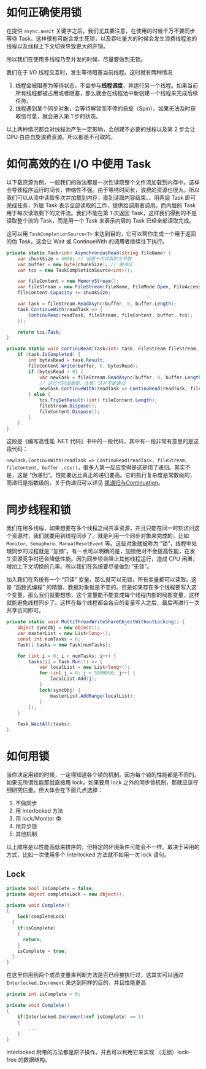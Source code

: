 # 如何正确使用锁

在提供 `async,await` 关键字之后，我们尤其要注意，在使用的时候千万不要同步等待 Task。这样很有可能会发生死锁，以及吞吐量大的时候会发生浪费线程池的线程以及线程上下文切换导致更大的开销。

所以我们在使用多线程乃至并发的时候，尽量要做到无锁。

我们在于 I/O 线程交互时，发生等待阻塞当前线程。这时就有两种情况

1. 线程会被阻塞为等待状态，不会参与**线程调度**，并运行另一个线程。如果当前所有线程都被占用或者阻塞，那么就会在线程池中新创建一个线程来完成后续任务。
2. 线程遇到某个同步对象，会等待解锁而不停的自旋（Spin）。如果无法及时获取信号量，就会进入第 1 步的状态。

以上两种情况都会对线程池产生一定影响，会创建不必要的线程以及第 2 步会让 CPU 白白自旋浪费资源。所以都是不可取的。

# 如何高效的在 I/O 中使用 Task

以下载资源为例，一般我们的做法都是一次性读取整个文件流加载到内存中。这样会导致程序运行时间长，伸缩性不强。由于等待时间长，浪费的资源也很大。所以我们可以从流中读取多次并加载到内存，直到读取内容结束。、用两层 Task 即可完成任务，外层 Task 表示全部读取的工作，提供给调用者调用。而内层的 Task 用于每次读取剩下的文件流。我们不能在第 1 次返回 Task，这样我们得到的不是读取整个流的 Task，而是用一个 Task 来表示内层的 Task 已经全部读取完成。

这可以用 `TaskCompletionSource<T>` 来达到目的，它可以帮你生成一个用于返回的伪 Task，这会让 Wait 或 ContinueWith 的调用者继续往下执行。

```c#
private static Task<int> AsynchronousRead(string fileName) {
    var chunkSize = 4096; // 设置一次读取的字节数
    var buffer = new byte[chunkSize]; // 缓冲区
    var tcs = new TaskCompletionSource<int>();

    var fileContent = new MemoryStream();
    var fileStream = new FileStream(fileName, FileMode.Open, FileAccess.Read, FileShare.Read, chunkSize, useAsync : true);
    fileContent.Capacity += chunkSize;

    var task = fileStream.ReadAsync(buffer, 0, buffer.Length);
    task.ContinueWith(readTask => {
        ContinuRead(readTask, fileStream, fileContent, buffer, tcs);
    });

    return tcs.Task;
}

private static void ContinuRead(Task<int> task, FileStream fileStream, MemoryStream fileContent, byte[] buffer, TaskCompletionSource<int> tcs) {
    if (task.IsCompleted) {
        int bytesRead = task.Result;
        fileContent.Write(buffer, 0, bytesRead);
        if (bytesRead > 0) {
            var newTask = fileStream.ReadAsync(buffer, 0, buffer.Length);
            // 这行代码很重要，注意，这并不是递归
            newTask.ContinueWith(readTask => ContinuRead(readTask, fileStream, fileContent, buffer, tcs));
        } else {
            tcs.TrySetResult((int) fileContent.Length);
            fileStream.Dispose();
            fileContent.Dispose();
        }
    }
}
```

这段是《编写高性能 .NET 代码》书中的一段代码，其中有一段非常有意思的是这段代码：

`newTask.ContinueWith(readTask => ContinuRead(readTask, fileStream, fileContent, buffer ,cts))`，很多人第一反应觉得是这是用了递归。其实不是，这是 “伪递归”。性能要远比真正的递归要高。它的执行复杂度是常数级的，而递归是指数级的。关于伪递归可以详见 [尾递归与Continuation](http://blog.zhaojie.me/2009/03/tail-recursion-and-continuation.html)。

# 同步线程和锁

我们在用多线程，如果想要在多个线程之间共享资源，并且只能在同一时刻访问这个资源时，我们就要用到线程同步了。就是利用一个同步对象来完成的，比如 `Monitor、Semaphore、ManualResetEvent` 等。这些对象就被称为 “锁”，线程中处理同步的过程就是 “加锁”。有一点可以明确的是，加锁绝对不会提高性能，在发生资源竞争时还会降低性能。因为同步锁会阻止其他线程运行，造成 CPU 闲置，增加上下文切换的几率。所以我们在系统要尽量做到 “无锁”。

加入我们在系统有一个 “只读” 变量，那么就可以无锁，所有变量都可以读取。这是 “函数式编程” 的精髓，数据对象就是不变的。但是如果存在多个线程要写入这个变量，那么我们就要想想，这个变量能不能变成每个线程内部的局部变量，这样就能避免线程同步了。这样在每个线程都会各自的变量写入之后，最后再进行一次共享访问即可。

```c#
private static void MultiThreadWriteShareObjectWithoutLocking() {
    object syncObj = new object();
    var masterList = new List<long>();
    const int numTasks = 8;
    Task[] tasks = new Task[numTasks];

    for (int i = 0; i < numTasks; i++) {
        tasks[i] = Task.Run(() => {
            var localList = new List<long>();
            for (int j = 0; j < 5000000; j++) {
                localList.Add(j);
            }
            lock(syncObj) {
                masterList.AddRange(localList);
            }
        });
    }

    Task.WaitAll(tasks);
}
```

# 如何用锁

当你决定用锁的时候，一定得知道各个锁的机制。因为每个锁的性能都是不同的。如果无所谓性能那就直接用 lock。如果要用 lock 之外的同步锁机制，那就应该仔细研究估量。但大体会在下面几点选择：

1. 不做同步
2. 用 Interlocked 方法
3. 用 lock/Monitor 类
4. 用异步锁
5. 其他机制

以上顺序是以性能高低来排序的，但特定的环境条件可能会不一样。取决于采用的方式，比如一次使用多个 Interlocked 方法就不如用一次 lock 语句。

## Lock

```c#
private bool isComplete = false;
private object completeLock = new object();

private void Complete()
{
	lock(completeLock)
  {
    if(isComplete)
    {
      return;
    }
    isComplete = true;
  }
}
```

在这里你用到两个成员变量来判断方法是否已经被执行过，这其实可以通过 `Interlocked.Increment` 来达到同样的目的，并且性能更高

```c#
private int isComplete = 0;

private void Complete()
{
	if(Interlocked.Increment(ref isComplete) == 1)
	{
		...
	}
}
```

Interlocked 附带的方法都是原子操作。并且可以利用它来实现 （无锁）lock-free 的数据结构。